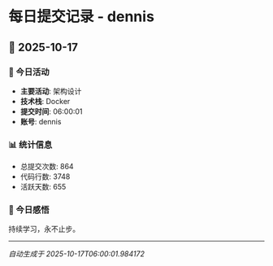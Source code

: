 # 每日提交记录 - dennis

## 📅 2025-10-17

### 🎯 今日活动
- **主要活动**: 架构设计
- **技术栈**: Docker
- **提交时间**: 06:00:01
- **账号**: dennis

### 📊 统计信息
- 总提交次数: 864
- 代码行数: 3748
- 活跃天数: 655

### 💭 今日感悟
持续学习，永不止步。

---
*自动生成于 2025-10-17T06:00:01.984172*
